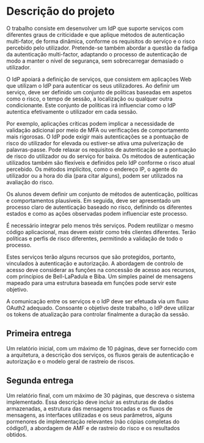 # Descrição do projeto

O trabalho consiste em desenvolver um IdP que suporte serviços com diferentes graus de criticidade e que aplique métodos de autenticação multi-fator, de forma dinâmica, conforme os requisitos do serviço e o risco percebido pelo utilizador. Pretende-se também abordar a questão da fadiga da autenticação multi-factor, adaptando o processo de autenticação de modo a manter o nível de segurança, sem sobrecarregar demasiado o utilizador.

O IdP apoiará a definição de serviços, que consistem em aplicações Web que utilizam o IdP para autenticar os seus utilizadores. Ao definir um serviço, deve ser definido um conjunto de políticas baseadas em aspetos como o risco, o tempo de sessão, a localização ou qualquer outra condicionante. Este conjunto de políticas irá influenciar como o IdP autentica efetivamente o utilizador em cada sessão.

Por exemplo, aplicações críticas podem implicar a necessidade de validação adicional por meio de MFA ou verificações de comportamento mais rigorosas. O IdP pode exigir mais autenticações se a pontuação de risco do utilizador for elevada ou estiver-se ativa uma pulverização de palavras-passe. Pode relaxar os requisitos de autenticação se a pontuação de risco do utilizador ou do serviço for baixa. Os métodos de autenticação utilizados também são flexíveis e definidos pelo IdP conforme o risco atual percebido. Os métodos implícitos, como o endereço IP, o agente do utilizador ou a hora do dia (para citar alguns), podem ser utilizados na avaliação do risco.

Os alunos devem definir um conjunto de métodos de autenticação, políticas e comportamentos plausíveis. Em seguida, deve ser apresentado um processo claro de autenticação baseado no risco, definindo os diferentes estados e como as ações observadas podem influenciar este processo.

É necessário integrar pelo menos três serviços. Podem reutilizar o mesmo código aplicacional, mas devem existir como três clientes diferentes. Terão políticas e perfis de risco diferentes, permitindo a validação de todo o processo.

Estes serviços terão alguns recursos que são protegidos, portanto, vinculados à autenticação e autorização. A abordagem de controlo de acesso deve considerar as funções na concessão de acesso aos recursos, com princípios de Bell-LaPadula e Biba. Um simples painel de mensagens mapeado para uma estrutura baseada em funções pode servir este objetivo.

A comunicação entre os serviços e o IdP deve ser efetuada via um fluxo OAuth2 adequado. Consoante o objetivo deste trabalho, o IdP deve utilizar os tokens de atualização para controlar finalmente a duração da sessão.

## Primeira entrega

Um relatório inicial, com um máximo de 10 páginas, deve ser fornecido com a arquitetura, a descrição dos serviços, os fluxos gerais de autenticação e autorização e o modelo geral de rastreio de riscos.

## Segunda entrega

Um relatório final, com um máximo de 30 páginas, que descreva o sistema implementado. Essa descrição deve incluir as estruturas de dados armazenadas, a estrutura das mensagens trocadas e os fluxos de mensagens, as interfaces utilizadas e os seus parâmetros, alguns pormenores de implementação relevantes (não cópias completas do código!), a abordagem de AMF e de rastreio do risco e os resultados obtidos.